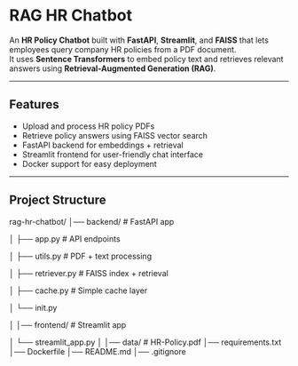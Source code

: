 # RAG HR Chatbot

An **HR Policy Chatbot** built with **FastAPI**, **Streamlit**, and **FAISS** that lets employees query company HR policies from a PDF document.  
It uses **Sentence Transformers** to embed policy text and retrieves relevant answers using **Retrieval-Augmented Generation (RAG)**.

---

## Features
- Upload and process HR policy PDFs
- Retrieve policy answers using FAISS vector search
- FastAPI backend for embeddings + retrieval
- Streamlit frontend for user-friendly chat interface
- Docker support for easy deployment

---

## Project Structure

rag-hr-chatbot/
│── backend/ # FastAPI app

│ ├── app.py # API endpoints

│ ├── utils.py # PDF + text processing

│ ├── retriever.py # FAISS index + retrieval

│ ├── cache.py # Simple cache layer

│ └── init.py

│
│── frontend/ # Streamlit app

│ └── streamlit_app.py
│
│── data/ # HR-Policy.pdf 
│── requirements.txt
│── Dockerfile
│── README.md
│── .gitignore
